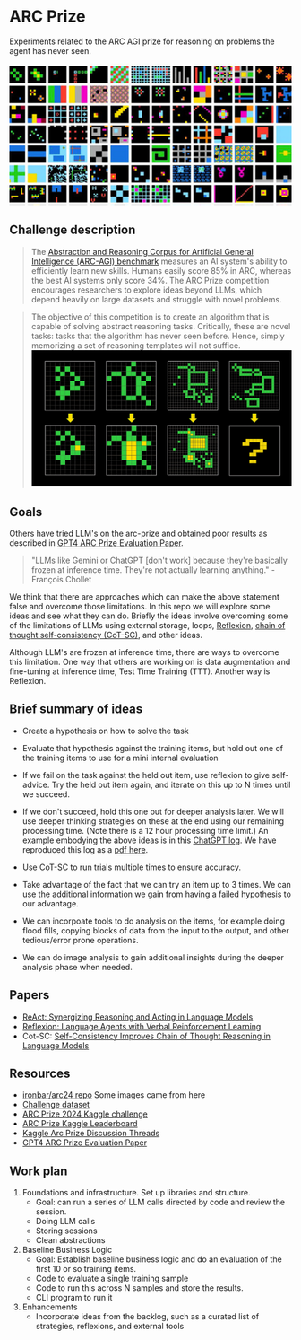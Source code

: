 # ARC Prize
Experiments related to the ARC AGI prize for reasoning on problems the agent has never seen.

![challenge samples](doc/img/2024-06-25-11-48-13.png)

## Challenge description
> The [Abstraction and Reasoning Corpus for Artificial General Intelligence (ARC-AGI) benchmark](https://arcprize.org/) measures an AI system's ability to efficiently learn new skills. Humans easily score 85% in ARC, whereas the best AI systems only score 34%. The ARC Prize competition encourages researchers to explore ideas beyond LLMs, which depend heavily on large datasets and struggle with novel problems.

> The objective of this competition is to create an algorithm that is capable of solving abstract reasoning tasks. Critically, these are novel tasks: tasks that the algorithm has never seen before. Hence, simply memorizing a set of reasoning templates will not suffice.
![challenge flood fill sample](doc/img/2024-07-15-15-51-27.png)


## Goals
Others have tried LLM's on the arc-prize and obtained poor results as described in [GPT4 ARC Prize Evaluation Paper](https://openreview.net/pdf?id=3rGT5OkzpC).  

> "LLMs like Gemini or ChatGPT [don't work] because they're basically frozen at inference time. They're not actually learning anything." - François Chollet

We think that there are approaches which can make the above statement false and overcome those limitations.  In this repo we will explore some ideas and see what they can do.  Briefly the ideas involve overcoming some of the limitations of LLMs using external storage, loops, [Reflexion](https://arxiv.org/pdf/2303.11366), [chain of thought self-consistency (CoT-SC)](https://arxiv.org/abs/2203.11171), and other ideas.

Although LLM's are frozen at inference time, there are ways to overcome this limitation.  One way that others are working on is data augmentation and fine-tuning at inference time, Test Time Training (TTT).  Another way is Reflexion.

## Brief summary of ideas
* Create a hypothesis on how to solve the task
* Evaluate that hypothesis against the training items, but hold out one of the training items to use for a mini internal evaluation
* If we fail on the task against the held out item, use reflexion to give self-advice. Try the held out item again, and iterate on this up to N times until we succeed.
* If we don't succeed, hold this one out for deeper analysis later.  We will use deeper thinking strategies on these at the end using our remaining processing time. (Note there is a 12 hour processing time limit.)
An example embodying the above ideas is in this [ChatGPT log](https://chatgpt.com/share/6740c5a6-4310-8004-8ff1-5d975fbd826d).  We have reproduced this log as a [pdf here](doc/sample-gpt-log.pdf).

* Use CoT-SC to run trials multiple times to ensure accuracy.
* Take advantage of the fact that we can try an item up to 3 times.  We can use the additional information we gain from having a failed hypothesis to our advantage.
* We can incorpoate tools to do analysis on the items, for example doing flood fills, copying blocks of data from the input to the output, and other tedious/error prone operations.
* We can do image analysis to gain additional insights during the deeper analysis phase when needed.

## Papers
* [ReAct: Synergizing Reasoning and Acting in Language Models](https://arxiv.org/abs/2210.03629)
* [Reflexion: Language Agents with Verbal Reinforcement Learning](https://arxiv.org/pdf/2303.11366)
* Cot-SC: [Self-Consistency Improves Chain of Thought Reasoning in Language Models](https://arxiv.org/abs/2203.11171)

## Resources
* [ironbar/arc24 repo](https://github.com/ironbar/arc24) Some images came from here
* [Challenge dataset](https://github.com/fchollet/ARC-AGI/tree/master)
* [ARC Prize 2024 Kaggle challenge](https://www.kaggle.com/competitions/arc-prize-2024/overview)
* [ARC Prize Kaggle Leaderboard](https://www.kaggle.com/competitions/arc-prize-2024/leaderboard)
* [Kaggle Arc Prize Discussion Threads](https://www.kaggle.com/competitions/arc-prize-2024/discussion/545671)
* [GPT4 ARC Prize Evaluation Paper](https://openreview.net/pdf?id=3rGT5OkzpC)

## Work plan
1. Foundations and infrastructure. Set up libraries and structure.
    * Goal: can run a series of LLM calls directed by code and review the session.
    * Doing LLM calls
    * Storing sessions
    * Clean abstractions
2. Baseline Business Logic
    * Goal: Establish baseline business logic and do an evaluation of the first 10 or so training items.
    * Code to evaluate a single training sample
    * Code to run this across N samples and store the results.
    * CLI program to run it
3. Enhancements
    * Incorporate ideas from the backlog, such as a curated list of strategies, reflexions, and external tools